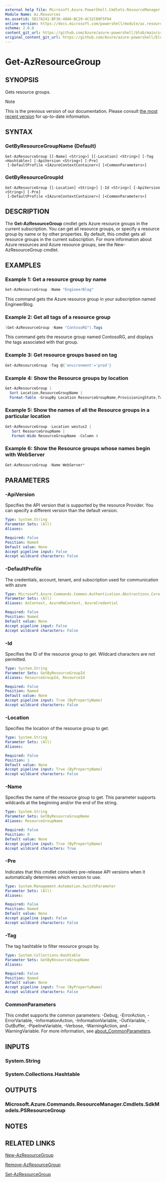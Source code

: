 ```yaml
---
external help file: Microsoft.Azure.PowerShell.Cmdlets.ResourceManager.dll-Help.xml
Module Name: Az.Resources
ms.assetid: 5B17A241-BF36-48A6-BC29-4C32C08F5F94
online version: https://docs.microsoft.com/powershell/module/az.resources/get-azresourcegroup
schema: 2.0.0
content_git_url: https://github.com/Azure/azure-powershell/blob/main/src/Resources/Resources/help/Get-AzResourceGroup.md
original_content_git_url: https://github.com/Azure/azure-powershell/blob/main/src/Resources/Resources/help/Get-AzResourceGroup.md
---
```


# Get-AzResourceGroup

## SYNOPSIS
Gets resource groups.

> [!NOTE]
>This is the previous version of our documentation. Please consult [the most recent version](/powershell/module/az.resources/get-azresourcegroup) for up-to-date information.

## SYNTAX

### GetByResourceGroupName (Default)
```
Get-AzResourceGroup [[-Name] <String>] [[-Location] <String>] [-Tag <Hashtable>] [-ApiVersion <String>] [-Pre]
 [-DefaultProfile <IAzureContextContainer>] [<CommonParameters>]
```

### GetByResourceGroupId
```
Get-AzResourceGroup [[-Location] <String>] [-Id <String>] [-ApiVersion <String>] [-Pre]
 [-DefaultProfile <IAzureContextContainer>] [<CommonParameters>]
```

## DESCRIPTION
The **Get-AzResourceGroup** cmdlet gets Azure resource groups in the current subscription.
You can get all resource groups, or specify a resource group by name or by other properties.
By default, this cmdlet gets all resource groups in the current subscription.
For more information about Azure resources and Azure resource groups, see the New-AzResourceGroup cmdlet.

## EXAMPLES

### Example 1: Get a resource group by name
```powershell
Get-AzResourceGroup -Name "EngineerBlog"
```

This command gets the Azure resource group in your subscription named EngineerBlog.

### Example 2: Get all tags of a resource group
```powershell
(Get-AzResourceGroup -Name "ContosoRG").Tags
```

This command gets the resource group named ContosoRG, and displays the tags associated with that group.

### Example 3: Get resource groups based on tag
```powershell
Get-AzResourceGroup -Tag @{'environment'='prod'}
```

### Example 4: Show the Resource groups by location
```powershell
Get-AzResourceGroup |
  Sort Location,ResourceGroupName |
  Format-Table -GroupBy Location ResourceGroupName,ProvisioningState,Tags
```

### Example 5: Show the names of all the Resource groups in a particular location
```powershell
Get-AzResourceGroup -Location westus2 |
   Sort ResourceGroupName | 
   Format-Wide ResourceGroupName -Column 4
```

### Example 6: Show the Resource groups whose names begin with WebServer
```powershell
Get-AzResourceGroup -Name WebServer*
```

## PARAMETERS

### -ApiVersion
Specifies the API version that is supported by the resource Provider.
You can specify a different version than the default version.

```yaml
Type: System.String
Parameter Sets: (All)
Aliases:

Required: False
Position: Named
Default value: None
Accept pipeline input: False
Accept wildcard characters: False
```

### -DefaultProfile
The credentials, account, tenant, and subscription used for communication with azure

```yaml
Type: Microsoft.Azure.Commands.Common.Authentication.Abstractions.Core.IAzureContextContainer
Parameter Sets: (All)
Aliases: AzContext, AzureRmContext, AzureCredential

Required: False
Position: Named
Default value: None
Accept pipeline input: False
Accept wildcard characters: False
```

### -Id
Specifies the ID of the resource group to get.
Wildcard characters are not permitted.

```yaml
Type: System.String
Parameter Sets: GetByResourceGroupId
Aliases: ResourceGroupId, ResourceId

Required: False
Position: Named
Default value: None
Accept pipeline input: True (ByPropertyName)
Accept wildcard characters: False
```

### -Location
Specifies the location of the resource group to get.

```yaml
Type: System.String
Parameter Sets: (All)
Aliases:

Required: False
Position: 1
Default value: None
Accept pipeline input: True (ByPropertyName)
Accept wildcard characters: False
```

### -Name
Specifies the name of the resource group to get. This parameter supports wildcards at the beginning and/or the end of the string.

```yaml
Type: System.String
Parameter Sets: GetByResourceGroupName
Aliases: ResourceGroupName

Required: False
Position: 0
Default value: None
Accept pipeline input: True (ByPropertyName)
Accept wildcard characters: True
```

### -Pre
Indicates that this cmdlet considers pre-release API versions when it automatically determines which version to use.

```yaml
Type: System.Management.Automation.SwitchParameter
Parameter Sets: (All)
Aliases:

Required: False
Position: Named
Default value: None
Accept pipeline input: False
Accept wildcard characters: False
```

### -Tag
The tag hashtable to filter resource groups by.

```yaml
Type: System.Collections.Hashtable
Parameter Sets: GetByResourceGroupName
Aliases:

Required: False
Position: Named
Default value: None
Accept pipeline input: True (ByPropertyName)
Accept wildcard characters: False
```

### CommonParameters
This cmdlet supports the common parameters: -Debug, -ErrorAction, -ErrorVariable, -InformationAction, -InformationVariable, -OutVariable, -OutBuffer, -PipelineVariable, -Verbose, -WarningAction, and -WarningVariable. For more information, see [about_CommonParameters](http://go.microsoft.com/fwlink/?LinkID=113216).

## INPUTS

### System.String

### System.Collections.Hashtable

## OUTPUTS

### Microsoft.Azure.Commands.ResourceManager.Cmdlets.SdkModels.PSResourceGroup

## NOTES

## RELATED LINKS

[New-AzResourceGroup](./New-AzResourceGroup.md)

[Remove-AzResourceGroup](./Remove-AzResourceGroup.md)

[Set-AzResourceGroup](./Set-AzResourceGroup.md)


